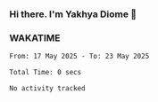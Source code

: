 ### Hi there. I'm Yakhya Diome 👋

### WAKATIME
<!--START_SECTION:waka-->

```txt
From: 17 May 2025 - To: 23 May 2025

Total Time: 0 secs

No activity tracked
```

<!--END_SECTION:waka-->
